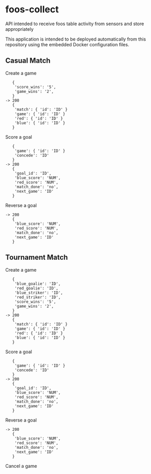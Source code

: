 # foos-collect
API intended to receive foos table activity from sensors and store appropriately

This application is intended to be deployed automatically from this repository using the embedded Docker configuration files.


Casual Match
------------

Create a game

```<- POST /api/v1/table/?token=TOKEN
   {
    'score_wins': '5',
    'game_wins': '2',
   }
-> 200
   {
    'match': { 'id': 'ID' }
    'game': { 'id': 'ID' }
    'red': { 'id': 'ID' }
    'blue': { 'id': 'ID' }
   }
```

Score a goal

```<- POST /foos/api/v1/goal/?token=TOKEN
   {
    'game': { 'id': 'ID' }
    'concede': 'ID'
   }
-> 200
   {
    'goal_id': 'ID',
    'blue_score': 'NUM',
    'red_score': 'NUM',
    'match_done': 'no',
    'next_game': 'ID'
   }
```

Reverse a goal

```<- DELETE /foos/api/v1/goal/{goal_id}?token=TOKEN
-> 200
   {
    'blue_score': 'NUM',
    'red_score': 'NUM',
    'match_done': 'no',
    'next_game': 'ID'
   }
```


Tournament Match
----------------

Create a game

```<- POST /foos/api/v1/table/?token=TOKEN
   {
    'blue_goalie': 'ID',
    'red_goalie': 'ID',
    'blue_striker': 'ID',
    'red_striker': 'ID',
    'score_wins': '5',
    'game_wins': '2',
   }
-> 200
   {
    'match': { 'id': 'ID' }
    'game': { 'id': 'ID' }
    'red': { 'id': 'ID' }
    'blue': { 'id': 'ID' }
   }
```


Score a goal

```<- POST /foos/api/v1/goal/?token=TOKEN
   {
    'game': { 'id': 'ID' }
    'concede': 'ID'
   }
-> 200
   {
    'goal_id': 'ID',
    'blue_score': 'NUM',
    'red_score': 'NUM',
    'match_done': 'no',
    'next_game': 'ID'
   }
```


Reverse a goal

```<- DELETE /foos/api/v1/goal/{goal_id}?token=TOKEN
-> 200
   {
    'blue_score': 'NUM',
    'red_score': 'NUM',
    'match_done': 'no',
    'next_game': 'ID'
   }
```


Cancel a game

```DELETE /api/v1/games/{game_id}/
```
